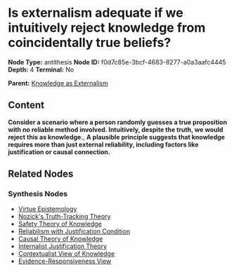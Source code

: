 # Is externalism adequate if we intuitively reject knowledge from coincidentally true beliefs?

**Node Type:** antithesis
**Node ID:** f0d7c85e-3bcf-4683-8277-a0a3aafc4445
**Depth:** 4
**Terminal:** No

**Parent:** [Knowledge as Externalism](knowledge-as-externalism-synthesis-958a014c-7eed-494e-8147-f8cedcfd661f.md)

## Content

**Consider a scenario where a person randomly guesses a true proposition with no reliable method involved. Intuitively, despite the truth, we would reject this as knowledge.**, **A plausible principle suggests that knowledge requires more than just external reliability, including factors like justification or causal connection.**

## Related Nodes

### Synthesis Nodes

- [Virtue Epistemology](virtue-epistemology-synthesis-3606b467-26c7-409d-a9bd-656d2f3bb1d2.md)
- [Nozick's Truth-Tracking Theory](nozicks-truth-tracking-theory-synthesis-48a5dcf7-b0b6-42dd-a776-5b2676237124.md)
- [Safety Theory of Knowledge](safety-theory-of-knowledge-synthesis-0b6b400d-d92a-4802-a41e-db0346a42cc7.md)
- [Reliabilism with Justification Condition](reliabilism-with-justification-condition-synthesis-9f60083c-041f-49d0-a73d-c428d8a61293.md)
- [Causal Theory of Knowledge](causal-theory-of-knowledge-synthesis-ce38ebf1-5f8c-4993-b8d9-9d37ffb98650.md)
- [Internalist Justification Theory](internalist-justification-theory-synthesis-f9942f88-6922-474a-b2a1-e7a032123ac8.md)
- [Contextualist View of Knowledge](contextualist-view-of-knowledge-synthesis-f39b2fc2-c21a-4f02-b35d-696ff56850bb.md)
- [Evidence-Responsiveness View](evidence-responsiveness-view-synthesis-b8fd8e49-0276-4cb0-9d7d-fb4dccd5e66b.md)
